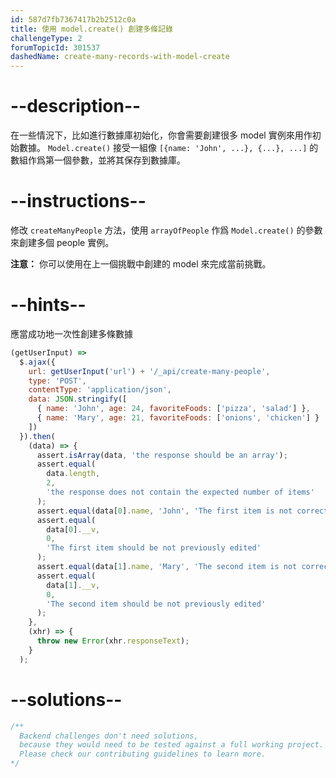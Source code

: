 ```yaml
---
id: 587d7fb7367417b2b2512c0a
title: 使用 model.create() 創建多條記錄
challengeType: 2
forumTopicId: 301537
dashedName: create-many-records-with-model-create
---
```


# --description--

在一些情況下，比如進行數據庫初始化，你會需要創建很多 model 實例來用作初始數據。 `Model.create()` 接受一組像 `[{name: 'John', ...}, {...}, ...]` 的數組作爲第一個參數，並將其保存到數據庫。

# --instructions--

修改 `createManyPeople` 方法，使用 `arrayOfPeople` 作爲 `Model.create()` 的參數來創建多個 people 實例。

**注意：** 你可以使用在上一個挑戰中創建的 model 來完成當前挑戰。

# --hints--

應當成功地一次性創建多條數據

```js
(getUserInput) =>
  $.ajax({
    url: getUserInput('url') + '/_api/create-many-people',
    type: 'POST',
    contentType: 'application/json',
    data: JSON.stringify([
      { name: 'John', age: 24, favoriteFoods: ['pizza', 'salad'] },
      { name: 'Mary', age: 21, favoriteFoods: ['onions', 'chicken'] }
    ])
  }).then(
    (data) => {
      assert.isArray(data, 'the response should be an array');
      assert.equal(
        data.length,
        2,
        'the response does not contain the expected number of items'
      );
      assert.equal(data[0].name, 'John', 'The first item is not correct');
      assert.equal(
        data[0].__v,
        0,
        'The first item should be not previously edited'
      );
      assert.equal(data[1].name, 'Mary', 'The second item is not correct');
      assert.equal(
        data[1].__v,
        0,
        'The second item should be not previously edited'
      );
    },
    (xhr) => {
      throw new Error(xhr.responseText);
    }
  );
```

# --solutions--

```js
/**
  Backend challenges don't need solutions, 
  because they would need to be tested against a full working project. 
  Please check our contributing guidelines to learn more.
*/
```
